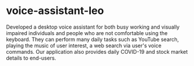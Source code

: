 # voice-assistant-leo

Developed a desktop voice assistant for both busy working and visually impaired individuals and people who are not comfortable using the keyboard. They can perform many daily tasks such as YouTube search, playing the music of user interest, a web search via user's voice commands. Our application also provides daily COVID-19 and stock market details to end-users.
